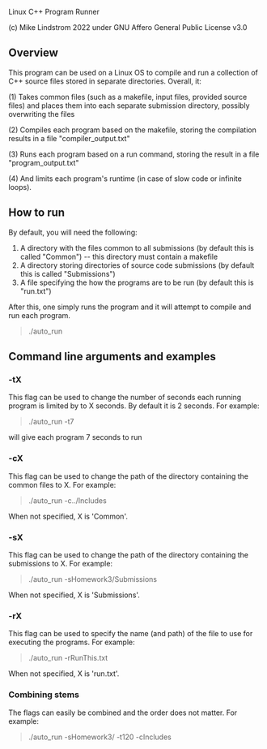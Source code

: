Linux C++ Program Runner 

(c) Mike Lindstrom 2022 under GNU Affero General Public License v3.0

## Overview

This program can be used on a Linux OS to compile and run a collection of C++ source files stored in separate directories. Overall, it:

(1) Takes common files (such as a makefile, input files, provided source files) and places them into each separate submission directory, possibly overwriting the files 

(2) Compiles each program based on the makefile, storing the compilation results in a file "compiler_output.txt" 

(3) Runs each program based on a run command, storing the result in a file "program_output.txt" 

(4) And limits each program's runtime (in case of slow code or infinite loops).

## How to run

By default, you will need the following:

1. A directory with the files common to all submissions (by default this is called "Common") -- this directory must contain a makefile  
2. A directory storing directories of source code submissions (by default this is called "Submissions") 
3. A file specifying the how the programs are to be run (by default this is "run.txt") 

After this, one simply runs the program and it will attempt to compile and run each program.

> ./auto_run

## Command line arguments and examples 

### -tX 

This flag can be used to change the number of seconds each running program is limited by to X seconds. By default it is 2 seconds. For example:

> ./auto_run -t7

will give each program 7 seconds to run 

### -cX 

This flag can be used to change the path of the directory containing the common files to X. For example:

> ./auto_run -c../Includes

When not specified, X is 'Common'.

### -sX 

This flag can be used to change the path of the directory containing the submissions to X. For example:

> ./auto_run -sHomework3/Submissions

When not specified, X is 'Submissions'.

### -rX

This flag can be used to specify the name (and path) of the file to use for executing the programs. For example:

> ./auto_run -rRunThis.txt

When not specified, X is 'run.txt'.

### Combining stems 

The flags can easily be combined and the order does not matter. For example:

> ./auto_run -sHomework3/ -t120 -cIncludes
